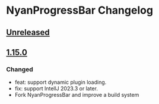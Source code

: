 <!-- Keep a Changelog guide -> https://keepachangelog.com -->

# NyanProgressBar Changelog

## [Unreleased]

## [1.15.0]
### Changed

- feat: support dynamic plugin loading.
- fix: support IntellJ 2023.3 or later.
- Fork NyanProgressBar and improve a build system

[Unreleased]: https://github.com/miurahr/NyanProgressBar/compare/v1.15.0...HEAD
[1.15.0]: https://github.com/miurahr/NyanProgressBar/compare/v1.14...v1.15.0

